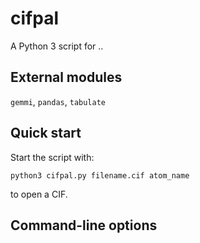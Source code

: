 # cifpal
A Python 3 script for ..

## External modules
 `gemmi`,  `pandas`,  `tabulate`
 
## Quick start
 Start the script with:
```console
python3 cifpal.py filename.cif atom_name
```
to open a CIF.

## Command-line options
